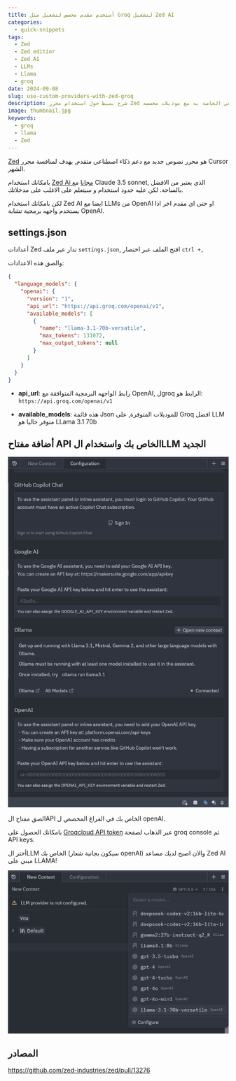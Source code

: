 ```yaml
---
title: أستخدم مقدم مخصص لتشغيل مثل Groq لتشغيل Zed AI
categories:
  - quick-snippets
tags:
  - Zed
  - Zed editior
  - Zed AI
  - LLMs
  - Llama
  - groq
date: 2024-09-08
slug: use-custom-providers-with-zed-groq
description: شرح بسيط حول استخدام محرر Zed ومزايا الذكاء الاصطناعي الخاصة به مع موديلات مخصصه.
image: thumbnail.jpg
keywords:
  - groq
  - llama
  - Zed
---
```


[Zed](https://zed.dev/) هو محرر نصوص جديد مع دعم ذكاء اصطناعي متقدم, يهدف لمنافسة محرر Cursor الشهر.

بامكانك استخدام [Zed Ai مجانا](https://zed.dev/blog/zed-ai) مع Claude 3.5 sonnet, الذي يعتبر من الافضل بالساحة.
لكن عليه حدود استخدام و سيتعلم على الاغلب على مدخلاتك.

لكن بامكانك استخدام Zed AI ايضا مع LLMs من OpenAI او حتى اي مقدم اخر اذا يستخدم واجهه برمجية تشابة OpenAI.

## settings.json
أعدادات Zed تدار عبر ملف `settings.json`, 
افتح الملف عبر اختصار `ctrl +,`

والصق هذه الاعدادات:

```json
{
  "language_models": {
    "openai": {
      "version": "1",
      "api_url": "https://api.groq.com/openai/v1",
      "available_models": [
        {
          "name": "llama-3.1-70b-versatile",
          "max_tokens": 131072,
          "max_output_tokens": null
        }
      ]
    }
  }
}
```

- **api_url**: رابط الواجهه البرمجية المتوافقة مع OpenAI, لgroq الرابط هو: `https://api.groq.com/openai/v1`

- **available_models**: هذه قائمة Json للموديلات المتوفرة, على Groq افضل LLM متوفر حاليا هو LLama 3.1 70b

## أضافة مفتاح API الخاص بك واستخدام الLLM الجديد

![](llm-config.png)

الصق مفتاح الAPI الخاص بك في الفراغ المخصص ل openAI.

بامكانك الحصول على [Groqcloud API token](https://console.groq.com/keys) عبر الذهاب لصفحة groq console ثم API keys.

أختر الLLM الخاص بك (سيكون بجانبة شعار openAI) والان اصبح لديك مساعد Zed AI مبني على LLAMA!

![أختر الLLM ليستخدمه Zed لكل خصائص الذكاء الاصطناعي الخاصه به.](choosing-the-custom-model.png)

## المصادر
https://github.com/zed-industries/zed/pull/13276
